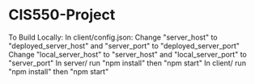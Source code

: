 # CIS550-Project
To Build Locally:
In client/config.json:
  Change "server_host" to "deployed_server_host" and "server_port" to "deployed_server_port"
  Change "local_server_host" to "server_host"  and "local_server_port" to "server_port"
In server/
  run "npm install" then "npm start"
In client/
  run "npm install" then "npm start"
